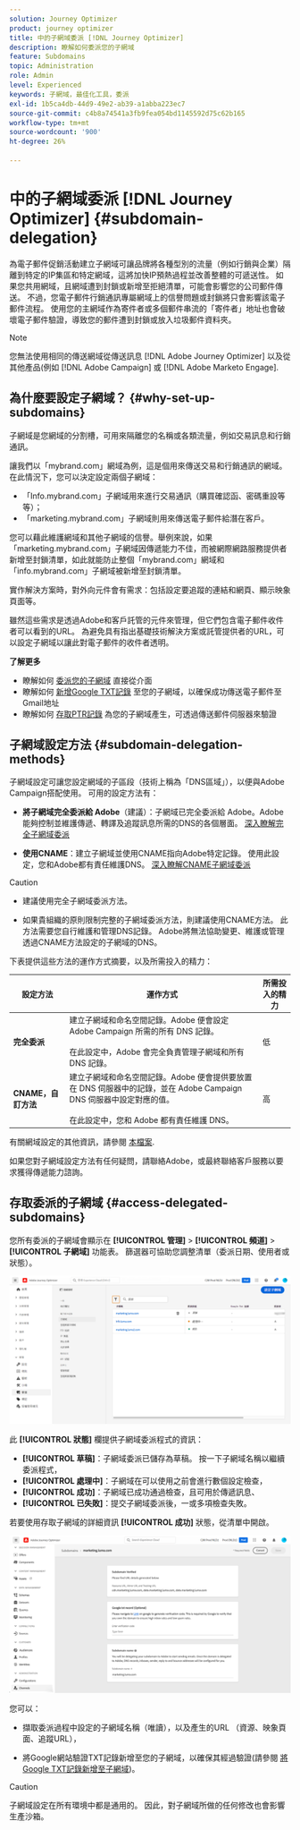 ```yaml
---
solution: Journey Optimizer
product: journey optimizer
title: 中的子網域委派 [!DNL Journey Optimizer]
description: 瞭解如何委派您的子網域
feature: Subdomains
topic: Administration
role: Admin
level: Experienced
keywords: 子網域，最佳化工具，委派
exl-id: 1b5ca4db-44d9-49e2-ab39-a1abba223ec7
source-git-commit: c4b8a74541a3fb9fea054bd1145592d75c62b165
workflow-type: tm+mt
source-wordcount: '900'
ht-degree: 26%

---
```


# 中的子網域委派 [!DNL Journey Optimizer] {#subdomain-delegation}

為電子郵件促銷活動建立子網域可讓品牌將各種型別的流量（例如行銷與企業）隔離到特定的IP集區和特定網域，這將加快IP預熱過程並改善整體的可遞送性。 如果您共用網域，且網域遭到封鎖或新增至拒絕清單，可能會影響您的公司郵件傳送。 不過，您電子郵件行銷通訊專屬網域上的信譽問題或封鎖將只會影響該電子郵件流程。 使用您的主網域作為寄件者或多個郵件串流的「寄件者」地址也會破壞電子郵件驗證，導致您的郵件遭到封鎖或放入垃圾郵件資料夾。

>[!NOTE]
>
>您無法使用相同的傳送網域從傳送訊息 [!DNL Adobe Journey Optimizer] 以及從其他產品(例如 [!DNL Adobe Campaign] 或 [!DNL Adobe Marketo Engage].

## 為什麼要設定子網域？ {#why-set-up-subdomains}

子網域是您網域的分割槽，可用來隔離您的名稱或各類流量，例如交易訊息和行銷通訊。

讓我們以「mybrand.com」網域為例，這是個用來傳送交易和行銷通訊的網域。在此情況下，您可以決定設定兩個子網域：

* 「Info.mybrand.com」子網域用來進行交易通訊（購買確認函、密碼重設等等）；
* 「marketing.mybrand.com」子網域則用來傳送電子郵件給潛在客戶。

您可以藉此維護網域和其他子網域的信譽。舉例來說，如果「marketing.mybrand.com」子網域因傳遞能力不佳，而被網際網路服務提供者新增至封鎖清單，如此就能防止整個「mybrand.com」網域和「info.mybrand.com」子網域被新增至封鎖清單。

實作解決方案時，對外向元件會有需求：包括設定要追蹤的連結和網頁、顯示映象頁面等。

雖然這些需求是透過Adobe和客戶託管的元件來管理，但它們包含電子郵件收件者可以看到的URL。 為避免具有指出基礎技術解決方案或託管提供者的URL，可以設定子網域以讓此對電子郵件的收件者透明。

**了解更多**

* 瞭解如何 [委派您的子網域](delegate-subdomain.md) 直接從介面
* 瞭解如何 [新增Google TXT記錄](google-txt.md) 至您的子網域，以確保成功傳送電子郵件至Gmail地址
* 瞭解如何 [存取PTR記錄](ptr-records.md) 為您的子網域產生，可透過傳送郵件伺服器來驗證

## 子網域設定方法 {#subdomain-delegation-methods}

子網域設定可讓您設定網域的子區段（技術上稱為「DNS區域」），以便與Adobe Campaign搭配使用。 可用的設定方法有：

* **將子網域完全委派給 Adobe**（建議）：子網域已完全委派給 Adobe。Adobe能夠控制並維護傳遞、轉譯及追蹤訊息所需的DNS的各個層面。 [深入瞭解完全子網域委派](delegate-subdomain.md#full-subdomain-delegation)

* **使用CNAME**：建立子網域並使用CNAME指向Adobe特定記錄。 使用此設定，您和Adobe都有責任維護DNS。 [深入瞭解CNAME子網域委派](delegate-subdomain.md#cname-subdomain-delegation)

>[!CAUTION]
>
>* 建議使用完全子網域委派方法。
>
>* 如果貴組織的原則限制完整的子網域委派方法，則建議使用CNAME方法。 此方法需要您自行維護和管理DNS記錄。 Adobe將無法協助變更、維護或管理透過CNAME方法設定的子網域的DNS。

下表提供這些方法的運作方式摘要，以及所需投入的精力：

| 設定方法 | 運作方式 | 所需投入的精力 |
|---|---|---|
| **完全委派** | 建立子網域和命名空間記錄。Adobe 便會設定 Adobe Campaign 所需的所有 DNS 記錄。<br/><br/>在此設定中，Adobe 會完全負責管理子網域和所有 DNS 記錄。 | 低 |
| **CNAME，自訂方法** | 建立子網域和命名空間記錄。Adobe 便會提供要放置在 DNS 伺服器中的記錄，並在 Adobe Campaign DNS 伺服器中設定對應的值。<br/><br/>在此設定中，您和 Adobe 都有責任維護 DNS。 | 高 |

有關網域設定的其他資訊，請參閱 [本檔案](https://experienceleague.adobe.com/docs/deliverability-learn/deliverability-best-practice-guide/additional-resources/product-specific-resources/campaign/ac-domain-name-setup.html).

如果您對子網域設定方法有任何疑問，請聯絡Adobe，或最終聯絡客戶服務以要求獲得傳遞能力諮詢。

## 存取委派的子網域 {#access-delegated-subdomains}

您所有委派的子網域會顯示在 **[!UICONTROL 管理]** > **[!UICONTROL 頻道]** > **[!UICONTROL 子網域]** 功能表。 篩選器可協助您調整清單（委派日期、使用者或狀態）。

![](assets/subdomain-list.png)

此 **[!UICONTROL 狀態]** 欄提供子網域委派程式的資訊：

* **[!UICONTROL 草稿]**：子網域委派已儲存為草稿。 按一下子網域名稱以繼續委派程式，
* **[!UICONTROL 處理中]**：子網域在可以使用之前會進行數個設定檢查，
* **[!UICONTROL 成功]**：子網域已成功通過檢查，且可用於傳遞訊息、
* **[!UICONTROL 已失敗]**：提交子網域委派後，一或多項檢查失敗。

若要使用存取子網域的詳細資訊 **[!UICONTROL 成功]** 狀態，從清單中開啟。

![](assets/subdomain-delegated.png)

您可以：

* 擷取委派過程中設定的子網域名稱（唯讀），以及產生的URL （資源、映象頁面、追蹤URL），

* 將Google網站驗證TXT記錄新增至您的子網域，以確保其經過驗證(請參閱 [將Google TXT記錄新增至子網域](google-txt.md))。


>[!CAUTION]
>
>子網域設定在所有環境中都是通用的。 因此，對子網域所做的任何修改也會影響生產沙箱。
